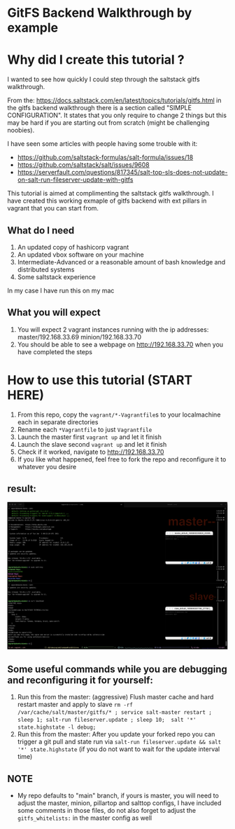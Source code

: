 # GitFS Backend Walkthrough by example

# Why did I create this tutorial ? 
I wanted to see how quickly I could step through the saltstack gitfs walkthrough.

From the: https://docs.saltstack.com/en/latest/topics/tutorials/gitfs.html in the gitfs backend walkthrough there is a section called "SIMPLE CONFIGURATION". 
It states that you only require to change 2 things but this may be hard if you are starting out from scratch (might be challenging noobies).


I have seen some articles with people having some trouble with it:
- https://github.com/saltstack-formulas/salt-formula/issues/18
- https://github.com/saltstack/salt/issues/9608
- https://serverfault.com/questions/817345/salt-top-sls-does-not-update-on-salt-run-fileserver-update-with-gitfs


This tutorial is aimed at complimenting the saltstack gitfs walkthrough.
I have created this working exmaple of gitfs backend with ext pillars in vagrant that you can start from.


## What do I need
1. An updated copy of hashicorp vagrant
2. An updated vbox software on your machine
3. Intermediate-Advanced or a reasonable amount of bash knowledge and distributed systems
4. Some saltstack experience

In my case I have run this on my mac


## What you will expect
1. You will expect 2 vagrant instances running with the ip addresses: master/192.168.33.69 minion/192.168.33.70
2. You should be able to see a webpage on http://192.168.33.70 when you have completed the steps



# How to use this tutorial (START HERE)
1. From this repo, copy the `vagrant/*-Vagrantfile`s to your localmachine each in separate directories 
2. Rename each `*Vagrantfile` to just `Vagrantfile`
2. Launch the master first `vagrant up` and let it finish
3. Launch the slave second `vagrant up` and let it finish
4. Check if it worked, navigate to http://192.168.33.70
5. If you like what happened, feel free to fork the repo and reconfigure it to whatever you desire
## result:
![alt text](https://github.com/patrickmamaid/salt-gitfs-tutorial/blob/main/Screen%20Shot%202021-01-05%20at%201.53.41%20AM.png)

## Some useful commands while you are debugging and reconfiguring it for yourself:
1. Run this from the master: (aggressive) Flush master cache and hard restart master and apply to slave `rm -rf /var/cache/salt/master/gitfs/* ; service salt-master restart ;  sleep 1; salt-run fileserver.update ; sleep 10;  salt '*' state.highstate -l debug;`
2. Run this from the master: After you update your forked repo you can trigger a git pull and state run via `salt-run fileserver.update && salt '*' state.highstate` (if you do not want to wait for the update interval time)

## NOTE
- My repo defaults to "main" branch, if yours is master, you will need to adjust the master, minion, pillartop and salttop configs, I have included some comments in those files, do not also forget to adjust the `gitfs_whitelists:` in the master config as well


